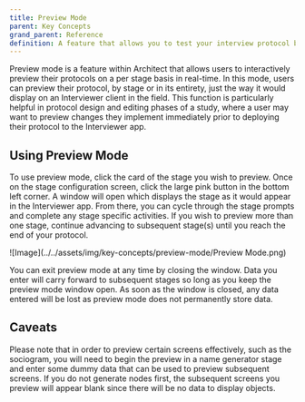 ```yaml
---
title: Preview Mode
parent: Key Concepts
grand_parent: Reference
definition: A feature that allows you to test your interview protocol before deploying it to your interview devices. 
---
```


Preview mode is a feature within Architect that allows users to interactively preview their protocols on a per stage basis in real-time. In this mode, users can preview their protocol, by stage or in its entirety, just the way it would display on an Interviewer client in the field. This function is particularly helpful in protocol design and editing phases of a study, where a user may want to preview changes they implement immediately prior to deploying their protocol to the Interviewer app.

## Using Preview Mode

To use preview mode, click the card of the stage you wish to preview. Once on the stage configuration screen, click the large pink button in the bottom left corner. A window will open which displays the stage as it would appear in the Interviewer app. From there, you can cycle through the stage prompts and complete any stage specific activities. If you wish to preview more than one stage, continue advancing to subsequent stage(s) until you reach the end of your protocol.

![Image](../../assets/img/key-concepts/preview-mode/Preview Mode.png)

You can exit preview mode at any time by closing the window. Data you enter will carry forward to subsequent stages so long as you keep the preview mode window open. As soon as the window is closed, any data entered will be lost as preview mode does not permanently store data.

## Caveats

Please note that in order to preview certain screens effectively, such as the sociogram, you will need to begin the preview in a name generator stage and enter some dummy data that can be used to preview subsequent screens. If you do not generate nodes first, the subsequent screens you preview will appear blank since there will be no data to display objects.
